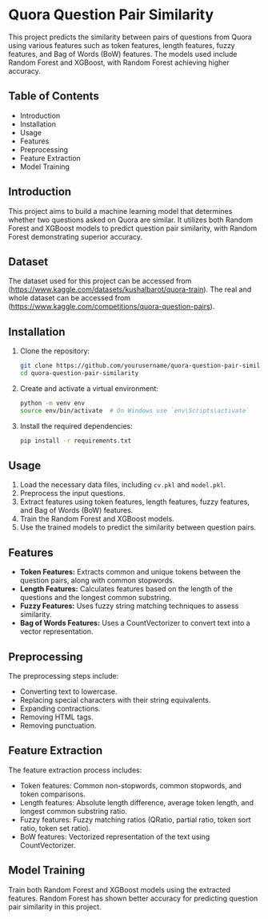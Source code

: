 # Quora Question Pair Similarity

This project predicts the similarity between pairs of questions from Quora using various features such as token features, length features, fuzzy features, and Bag of Words (BoW) features. The models used include Random Forest and XGBoost, with Random Forest achieving higher accuracy.

## Table of Contents

- Introduction
- Installation
- Usage
- Features
- Preprocessing
- Feature Extraction
- Model Training


## Introduction

This project aims to build a machine learning model that determines whether two questions asked on Quora are similar. It utilizes both Random Forest and XGBoost models to predict question pair similarity, with Random Forest demonstrating superior accuracy.

## Dataset

The dataset used for this project can be accessed from (https://www.kaggle.com/datasets/kushalbarot/quora-train).
The real and whole dataset can be accessed from (https://www.kaggle.com/competitions/quora-question-pairs).



## Installation

1. Clone the repository:
    ```bash
    git clone https://github.com/yourusername/quora-question-pair-similarity.git
    cd quora-question-pair-similarity
    ```

2. Create and activate a virtual environment:
    ```bash
    python -m venv env
    source env/bin/activate  # On Windows use `env\Scripts\activate`
    ```

3. Install the required dependencies:
    ```bash
    pip install -r requirements.txt
    ```

## Usage

1. Load the necessary data files, including `cv.pkl` and `model.pkl`.
2. Preprocess the input questions.
3. Extract features using token features, length features, fuzzy features, and Bag of Words (BoW) features.
4. Train the Random Forest and XGBoost models.
5. Use the trained models to predict the similarity between question pairs.

## Features

- **Token Features:** Extracts common and unique tokens between the question pairs, along with common stopwords.
- **Length Features:** Calculates features based on the length of the questions and the longest common substring.
- **Fuzzy Features:** Uses fuzzy string matching techniques to assess similarity.
- **Bag of Words Features:** Uses a CountVectorizer to convert text into a vector representation.

## Preprocessing

The preprocessing steps include:
- Converting text to lowercase.
- Replacing special characters with their string equivalents.
- Expanding contractions.
- Removing HTML tags.
- Removing punctuation.

## Feature Extraction

The feature extraction process includes:
- Token features: Common non-stopwords, common stopwords, and token comparisons.
- Length features: Absolute length difference, average token length, and longest common substring ratio.
- Fuzzy features: Fuzzy matching ratios (QRatio, partial ratio, token sort ratio, token set ratio).
- BoW features: Vectorized representation of the text using CountVectorizer.

## Model Training

Train both Random Forest and XGBoost models using the extracted features. Random Forest has shown better accuracy for predicting question pair similarity in this project.
